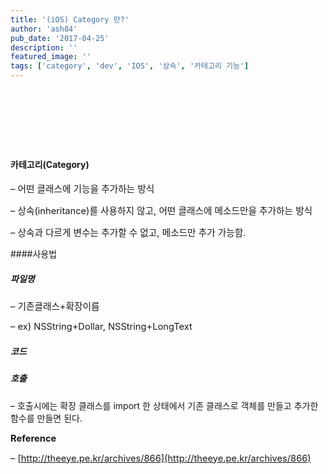 ```yaml
---
title: '(iOS) Category 란?'
author: 'ash84'
pub_date: '2017-04-25'
description: ''
featured_image: ''
tags: ['category', 'dev', 'IOS', '상속', '카테고리 기능']
---
```


<script async src="//pagead2.googlesyndication.com/pagead/js/adsbygoogle.js"></script>
<!-- 페이지내_긴_배너 -->
<ins class="adsbygoogle"
     style="display:inline-block;width:728px;height:90px"
     data-ad-client="ca-pub-8699046198561974"
     data-ad-slot="5480877276"></ins>
<script>
(adsbygoogle = window.adsbygoogle || []).push({});
</script>

#### 카테고리(Category)

<span style="font-size: 11pt;">– 어떤 클래스에 기능을 추가하는 방식 </span>

<span style="font-size: 11pt;">– 상속(inheritance)를 사용하지 않고, 어떤 클래스에 메소드만을 추가하는 방식</span>

<span style="font-size: 11pt;">– 상속과 다르게 변수는 추가할 수 없고, 메소드만 추가 가능함. </span>

####사용법

##### 파일명

<span style="font-size: 11pt;">– 기존클래스+확장이름</span>

<span style="font-size: 11pt;">– ex) NSString+Dollar, NSString+LongText</span>

##### 코드

<span style="font-size: 11pt;">  
</span>

<script src="https://gist.github.com/AhnSeongHyun/8910637.js"></script><span style="font-size: 11pt;">  
</span>  
<span style="font-size: 11pt;">  
</span><script src="https://gist.github.com/AhnSeongHyun/8910635.js"></script> 

##### 호출


– 호출시에는 확장 클래스를 import 한 상태에서 기존 클래스로 객체를 만들고 추가한 함수를 만들면 된다. 

<script src="https://gist.github.com/AhnSeongHyun/8910662.js"></script>

<span style="font-size: 11pt;">**Reference**</span>

<span style="font-size: 11pt;">– [http://theeye.pe.kr/archives/866](http://theeye.pe.kr/archives/866)</span>



